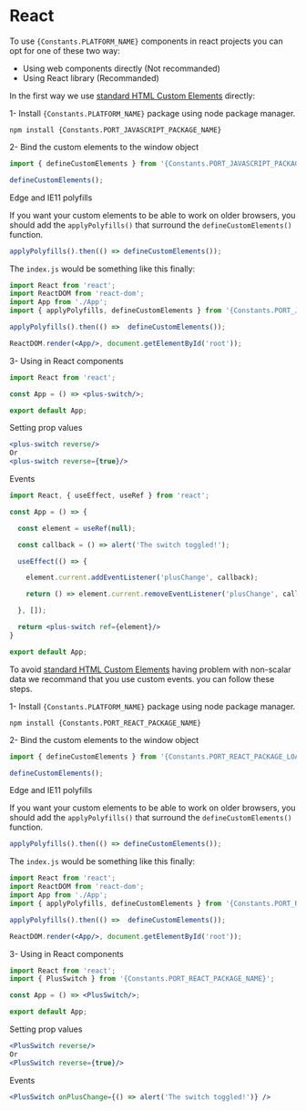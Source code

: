 # React

To use `{Constants.PLATFORM_NAME}` components in react projects you can opt for one of these two way:

- Using web components directly (Not recommanded)
- Using React library (Recommanded)

In the first way we use [standard HTML Custom Elements]({Constants.WEBCOMPONENT_REFERENCE}) directly:

1- Install `{Constants.PLATFORM_NAME}` package using node package manager.
```shell
npm install {Constants.PORT_JAVASCRIPT_PACKAGE_NAME}
```

2- Bind the custom elements to the window object
```js
import { defineCustomElements } from '{Constants.PORT_JAVASCRIPT_PACKAGE_LOADER}';

defineCustomElements();
```

Edge and IE11 polyfills

If you want your custom elements to be able to work on older browsers, you should add the
`applyPolyfills()` that surround the `defineCustomElements()` function.

```js
applyPolyfills().then(() => defineCustomElements());
```

The `index.js` would be something like this finally:
```jsx
import React from 'react';
import ReactDOM from 'react-dom';
import App from './App';
import { applyPolyfills, defineCustomElements } from '{Constants.PORT_JAVASCRIPT_PACKAGE_LOADER}';

applyPolyfills().then(() =>  defineCustomElements());

ReactDOM.render(<App/>, document.getElementById('root'));
```

3- Using in React components
```jsx
import React from 'react';

const App = () => <plus-switch/>;

export default App;
```

Setting prop values
```jsx
<plus-switch reverse/>
Or
<plus-switch reverse={true}/>
```

Events
```jsx
import React, { useEffect, useRef } from 'react';

const App = () => {

  const element = useRef(null);

  const callback = () => alert('The switch toggled!');

  useEffect(() => {

    element.current.addEventListener('plusChange', callback);

    return () => element.current.removeEventListener('plusChange', callback);

  }, []);

  return <plus-switch ref={element}/>
}

export default App;
```

To avoid [standard HTML Custom Elements]({Constants.WEBCOMPONENT_REFERENCE}) having problem with non-scalar data we recommand that you use custom events. you can follow these steps.

1- Install `{Constants.PLATFORM_NAME}` package using node package manager.
```shell
npm install {Constants.PORT_REACT_PACKAGE_NAME}
```

2- Bind the custom elements to the window object
```js
import { defineCustomElements } from '{Constants.PORT_REACT_PACKAGE_LOADER}';

defineCustomElements();
```

Edge and IE11 polyfills

If you want your custom elements to be able to work on older browsers, you should add the
`applyPolyfills()` that surround the `defineCustomElements()` function.

```js
applyPolyfills().then(() => defineCustomElements());
```

The `index.js` would be something like this finally:
```jsx
import React from 'react';
import ReactDOM from 'react-dom';
import App from './App';
import { applyPolyfills, defineCustomElements } from '{Constants.PORT_REACT_PACKAGE_LOADER}';

applyPolyfills().then(() =>  defineCustomElements());

ReactDOM.render(<App/>, document.getElementById('root'));
```

3- Using in React components
```jsx
import React from 'react';
import { PlusSwitch } from '{Constants.PORT_REACT_PACKAGE_NAME}';

const App = () => <PlusSwitch/>;

export default App;
```

Setting prop values
```jsx
<PlusSwitch reverse/>
Or
<PlusSwitch reverse={true}/>
```

Events
```jsx
<PlusSwitch onPlusChange={() => alert('The switch toggled!')} />
```
